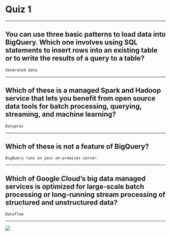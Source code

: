 # Quiz 1
____
## You can use three basic patterns to load data into BigQuery. Which one involves using SQL statements to insert rows into an existing table or to write the results of a query to a table?
```Generated data```
____
## Which of these is a managed Spark and Hadoop service that lets you benefit from open source data tools for batch processing, querying, streaming, and machine learning?
```Dataproc```
____
## Which of these is not a feature of BigQuery?
```BigQuery runs on your on-premises server.```
____
## Which of Google Cloud’s big data managed services is optimized for large-scale batch processing or long-running stream processing of structured and unstructured data?
```Dataflow```
____
[![](https://api.pointscounter.me/servers/img/subscribe)](https://www.youtube.com/@CloudHustlers)
